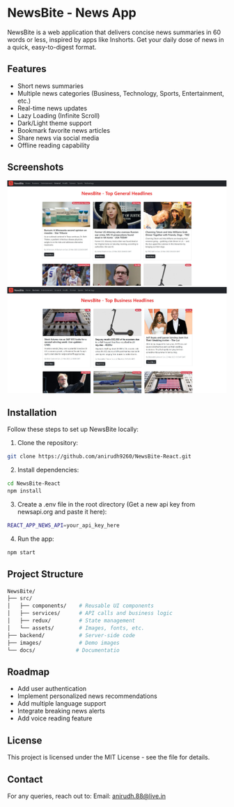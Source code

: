 # NewsBite - News App

NewsBite is a web application that delivers concise news summaries in 60 words or less, inspired by apps like Inshorts. Get your daily dose of news in a quick, easy-to-digest format.

## Features
- Short news summaries
- Multiple news categories (Business, Technology, Sports, Entertainment, etc.)
- Real-time news updates
- Lazy Loading (Infinite Scroll)
- Dark/Light theme support
- Bookmark favorite news articles
- Share news via social media
- Offline reading capability

## Screenshots
![Demo Image 2](demo_images/inshorts-demo-1.jpg)
![Demo Image 2](demo_images/inshorts-demo-2.jpg)


## Installation
Follow these steps to set up NewsBite locally:

1. Clone the repository:
```bash
git clone https://github.com/anirudh9260/NewsBite-React.git

```

2. Install dependencies:
```bash
cd NewsBite-React
npm install
```

3. Create a .env file in the root directory (Get a new api key from newsapi.org and paste it here):
```bash
REACT_APP_NEWS_API=your_api_key_here
```

4. Run the app:
```bash
npm start
```

## Project Structure
```bash
NewsBite/
├── src/
│   ├── components/    # Reusable UI components
│   ├── services/      # API calls and business logic
│   ├── redux/         # State management
│   └── assets/        # Images, fonts, etc.
├── backend/           # Server-side code
├── images/            # Demo images
└── docs/             # Documentatio
```


## Roadmap
- Add user authentication
- Implement personalized news recommendations
- Add multiple language support
- Integrate breaking news alerts
- Add voice reading feature

## License
This project is licensed under the MIT License - see the  file for details.

## Contact
For any queries, reach out to:
Email: anirudh.88@live.in